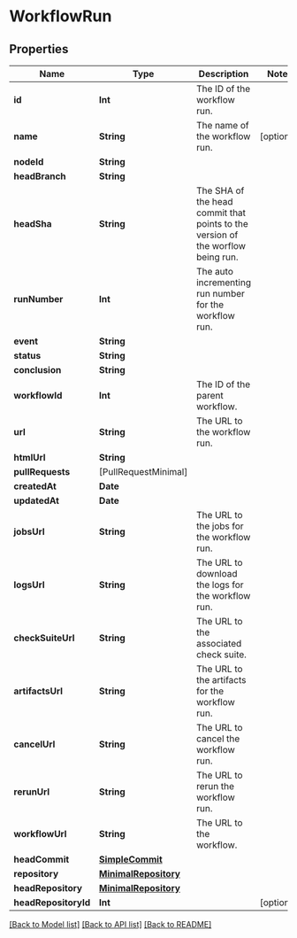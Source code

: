 # WorkflowRun

## Properties
Name | Type | Description | Notes
------------ | ------------- | ------------- | -------------
**id** | **Int** | The ID of the workflow run. | 
**name** | **String** | The name of the workflow run. | [optional] 
**nodeId** | **String** |  | 
**headBranch** | **String** |  | 
**headSha** | **String** | The SHA of the head commit that points to the version of the worflow being run. | 
**runNumber** | **Int** | The auto incrementing run number for the workflow run. | 
**event** | **String** |  | 
**status** | **String** |  | 
**conclusion** | **String** |  | 
**workflowId** | **Int** | The ID of the parent workflow. | 
**url** | **String** | The URL to the workflow run. | 
**htmlUrl** | **String** |  | 
**pullRequests** | [PullRequestMinimal] |  | 
**createdAt** | **Date** |  | 
**updatedAt** | **Date** |  | 
**jobsUrl** | **String** | The URL to the jobs for the workflow run. | 
**logsUrl** | **String** | The URL to download the logs for the workflow run. | 
**checkSuiteUrl** | **String** | The URL to the associated check suite. | 
**artifactsUrl** | **String** | The URL to the artifacts for the workflow run. | 
**cancelUrl** | **String** | The URL to cancel the workflow run. | 
**rerunUrl** | **String** | The URL to rerun the workflow run. | 
**workflowUrl** | **String** | The URL to the workflow. | 
**headCommit** | [**SimpleCommit**](SimpleCommit.md) |  | 
**repository** | [**MinimalRepository**](MinimalRepository.md) |  | 
**headRepository** | [**MinimalRepository**](MinimalRepository.md) |  | 
**headRepositoryId** | **Int** |  | [optional] 

[[Back to Model list]](../README.md#documentation-for-models) [[Back to API list]](../README.md#documentation-for-api-endpoints) [[Back to README]](../README.md)


